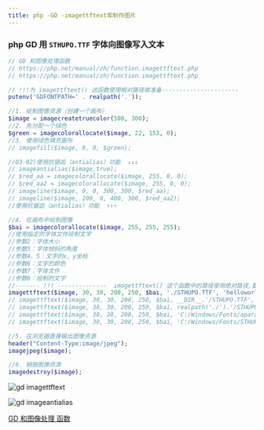 ```yaml
---
title: php -GD -imagettftext库制作图片
---
```

### php GD  用 `STHUPO.TTF` 字体向图像写入文本

```php
// GD 和图像处理函数
// https://php.net/manual/zh/function.imagettftext.php
// https://php.net/manual/zh/function.imagettftext.php

// !!!为 imagettftext() 这函数使用相对路径做准备----------------------
putenv('GDFONTPATH=' . realpath('.'));

//1. 绘制图像资源（创建一个画布）
$image = imagecreatetruecolor(500, 300);
//2. 先分配一个绿色
$green = imagecolorallocate($image, 22, 153, 0);
//3. 使用绿色填充画布
// imagefill($image, 0, 0, $green);

//03-02)使用抗锯齿（antialias）功能  ↓↓↓
// imageantialias($image,true);
// $red_aa = imagecolorallocate($image, 255, 0, 0);
// $red_aa2 = imagecolorallocate($image, 255, 0, 0);
// imageline($image, 0, 0, 300, 300, $red_aa);
// imageline($image, 100, 0, 400, 300, $red_aa2);
//使用抗锯齿（antialias）功能  ↑↑↑

//4. 在画布中绘制图像
$bai = imagecolorallocate($image, 255, 255, 255);
//使用指定的字体文件绘制文字
//参数2：字体大小
//参数3：字体倾斜的角度
//参数4、5：文字的x、y坐标
//参数6：文字的颜色
//参数7：字体文件
//参数8：绘制的文字
//------- !!! --------------  imagettftext() 这个函数中的路径使用绝对路径,要想使用相对路径请注意 第一行代码 putenv()
imagettftext($image, 30, 30, 200, 250, $bai, './STHUPO.TTF', 'helloworld');
// imagettftext($image, 30, 30, 200, 250, $bai, __DIR__.'/STHUPO.TTF', 'helloworld');
// imagettftext($image, 30, 30, 200, 250, $bai, realpath('./').'/STHUPO.TTF', 'helloworld');
// imagettftext($image, 30, 30, 200, 250, $bai, 'C:/Windows/Fonts/aparajbi.ttf', 'helloworld');
// imagettftext($image, 30, 30, 200, 250, $bai, 'C:/Windows/Fonts/STHUPO.TTF', 'helloworld');

//5. 在浏览器直接输出图像资源
header("Content-Type:image/jpeg");
imagejpeg($image);

//6. 销毁图像资源
imagedestroy($image);
```

![gd imagettftext](/img/php/gd_imagettftext.png "gd imagettftext")

![gd imageantialias](/img/php/gd_imageantialias.png "gd imageantialias")

 [GD 和图像处理 函数](https://php.net/manual/zh/function.imagettftext.php "GD 和图像处理 函数")





























